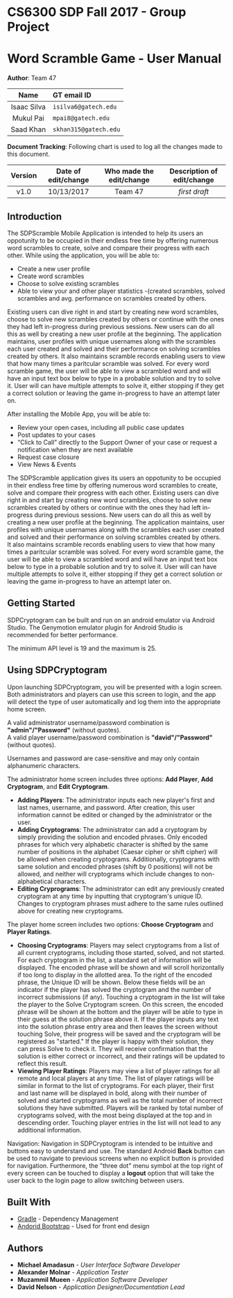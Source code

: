 # CS6300 SDP Fall 2017 - Group Project

# Word Scramble Game - User Manual

**Author**:  Team 47 

| Name | GT email ID |
| :-----: | :----------------- |
| Isaac Silva | ```isilva6@gatech.edu``` |
| Mukul Pai | ```mpai8@gatech.edu``` |
| Saad Khan | ```skhan315@gatech.edu``` |

**Document Tracking**: Following chart is used to log all the changes made to this document.

| Version | Date of edit/change | Who made the edit/change | Description of edit/change |
| :-----: | :-----------------: | :----------------------: | :------------------------: |
|    v1.0     |    10/13/2017                 |   Team 47                       |           *first draft*                 |

## Introduction

The SDPScramble Mobile Application is intended to help its users an oppotunity to be occupied in their endless free time by offering numerous word scrambles to create, solve and compare their progress with each other. While using the application, you will be able to:

- Create a new user profile
- Create word scrambles
- Choose to solve existing scrambles
- Able to view your and other player statistics
    -(created scrambles, solved scrambles and avg. performance on scrambles created by others.




Existing users can dive right in and start by creating new word scrambles, choose to solve new scrambles created by others or continue with the ones they had left in-progress during previous sessions. New users can do all this as well by creating a new user profile at the beginning. The application maintains, user profiles with unique usernames along with the scrambles each user created and solved and their performance on solving scrambles created by others. It also maintains scramble records enabling users to view that how many times a paritcular scramble was solved. For every word scramble game, the user will be able to view a scrambled word and will have an input text box below to type in a probable solution and try to solve it. User will can have multiple attempts to solve it, either stopping if they get a correct solution or leaving the game in-progress to have an attempt later on. 


After installing the Mobile App, you will be able to:

- Review your open cases, including all public case updates
- Post updates to your cases
- “Click to Call” directly to the Support Owner of your case or request a notification when they are next available
- Request case closure
- View News & Events

The SDPScramble application gives its users an oppotunity to be occupied in their endless free time by offering numerous word scrambles to create, solve and compare their progress with each other. Existing users can dive right in and start by creating new word scrambles, choose to solve new scrambles created by others or continue with the ones they had left in-progress during previous sessions. New users can do all this as well by creating a new user profile at the beginning. The application maintains, user profiles with unique usernames along with the scrambles each user created and solved and their performance on solving scrambles created by others. It also maintains scramble records enabling users to view that how many times a paritcular scramble was solved. For every word scramble game, the user will be able to view a scrambled word and will have an input text box below to type in a probable solution and try to solve it. User will can have multiple attempts to solve it, either stopping if they get a correct solution or leaving the game in-progress to have an attempt later on.

## Getting Started

SDPCryptogram can be built and run on an android emulator via Android Studio. The Genymotion emulator plugin for Android Studio is recommended for better performance.

The minimum API level is 19 and the maximum is 25.

## Using SDPCryptogram

Upon launching SDPCryptogram, you will be presented with a login screen. Both administrators and players can use this screen to login, and the app will detect the type of user automatically and log them into the appropriate home screen.

A valid administrator username/password combination is **"admin"/"Password"** (without quotes). <br>
A valid player username/password combination is **"david"/"Password"** (without quotes).

Usernames and password are case-sensitive and may only contain alphanumeric characters.

The administrator home screen includes three options: **Add Player**, **Add Cryptogram**, and **Edit Cryptogram**.
* **Adding Players**: The administrator inputs each new player's first and last names, username, and password. After creation, this user information cannot be edited or changed by the administrator or the user.
* **Adding Cryptograms**: The administrator can add a cryptogram by simply providing the solution and encoded phrases. Only encoded phrases for which very alphabetic character is shifted by the same number of positions in the alphabet (Caesar cipher or shift cipher) will be allowed when creating cryptograms. Additionally, cryptograms with same solution and encoded phrases (shift by 0 positions) will not be allowed, and neither will cryptograms which include changes to non-alphabetical characters.
* **Editing Cryprograms**: The administrator can edit any previously created cryptogram at any time by inputting that cryptogram's unique ID. Changes to cryptogram phrases must adhere to the same rules outlined above for creating new cryptograms.

The player home screen includes two options: **Choose Cryptogram** and **Player Ratings**.
* **Choosing Cryptograms**: Players may select cryptograms from a list of all current cryptograms, including those started, solved, and not started. For each cryptogram in the list, a standard set of information will be displayed. The encoded phrase will be shown and will scroll horizontally if too long to display in the allotted area. To the right of the encoded phrase, the Unique ID will be shown. Below these fields will be an indicator if the player has solved the cryptogram and the number of incorrect submissions (if any). Touching a cryptogram in the list will take the player to the Solve Cryptogram screen. On this screen, the encoded phrase will be shown at the bottom and the player will be able to type in their guess at the solution phrase above it. If the player inputs any text into the solution phrase entry area and then leaves the screen without touching Solve, their progress will be saved and the cryptogram will be registered as "started." If the player is happy with their solution, they can press Solve to check it. They will receive confirmation that the solution is either correct or incorrect, and their ratings will be updated to reflect this result.
* **Viewing Player Ratings**: Players may view a list of player ratings for all remote and local players at any time. The list of player ratings will be similar in format to the list of cryptograms. For each player, their first and last name will be displayed in bold, along with their number of solved and started cryptograms as well as the total number of incorrect solutions they have submitted. Players will be ranked by total number of cryptograms solved, with the most being displayed at the top and in descending order. Touching player entries in the list will not lead to any additional information.

Navigation: Navigation in SDPCryptogram is intended to be intuitive and buttons easy to understand and use. The standard Android **Back** button can be used to navigate to previous screens when no explicit button is provided for navigation. Furthermore, the "three dot" menu symbol at the top right of every screen can be touched to display a **logout** option that will take the user back to the login page to allow switching between users.

## Built With

* [Gradle](https://gradle.org/) - Dependency Management
* [Andorid Bootstrap](https://github.com/Bearded-Hen/Android-Bootstrap) - Used for front end design

## Authors

* **Michael Amadasun** - *User Interface Software Developer*
* **Alexander Molnar** - *Application Tester*
* **Muzammil Mueen** - *Application Software Developer*
* **David Nelson** - *Application Designer/Documentation Lead*
